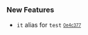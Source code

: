 ### New Features

- `it` alias for `test` <sub><sup>[0e4c377](https://github.com/conventional-changelog/conventional-changelog/commit/0e4c37729f6d3c1562aee54727eb0e0bde8605e3)</sup></sub>